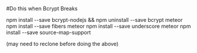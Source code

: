 #Do this when Bcrypt Breaks

npm install --save bcrypt-nodejs && npm uninstall --save bcrypt
meteor npm install --save fibers
meteor npm install --save underscore
meteor npm install --save source-map-support

(may need to reclone before doing the above)